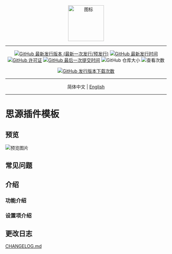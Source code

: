 <div align="center">
<img alt="图标" src="https://cdn.jsdelivr.net/gh/Zuoqiu-Yingyi/siyuan-plugin-typewriter/public/icon.png" style="width: 8em; height: 8em;">

---
[![GitHub 最新发行版本 (最新一次发行/预发行)](https://img.shields.io/github/v/release/Zuoqiu-Yingyi/siyuan-plugin-typewriter?include_prereleases&style=flat-square)](https://github.com/Zuoqiu-Yingyi/siyuan-plugin-typewriter/releases/latest)
[![GitHub 最新发行时间](https://img.shields.io/github/release-date/Zuoqiu-Yingyi/siyuan-plugin-typewriter?style=flat-square)](https://github.com/Zuoqiu-Yingyi/siyuan-plugin-typewriter/releases/latest)
[![GitHub 许可证](https://img.shields.io/github/license/Zuoqiu-Yingyi/siyuan-plugin-typewriter?style=flat-square)](https://github.com/Zuoqiu-Yingyi/siyuan-plugin-typewriter/blob/main/LICENSE)
[![GitHub 最后一次提交时间](https://img.shields.io/github/last-commit/Zuoqiu-Yingyi/siyuan-plugin-typewriter?style=flat-square)](https://github.com/Zuoqiu-Yingyi/siyuan-plugin-typewriter/commits/main)
![GitHub 仓库大小](https://img.shields.io/github/repo-size/Zuoqiu-Yingyi/siyuan-plugin-typewriter?style=flat-square)
![查看次数](https://hits.b3log.org/Zuoqiu-Yingyi/siyuan-plugin-typewriter.svg)
<!-- ![jsDelivr 查看次數 (GitHub)](https://img.shields.io/jsdelivr/gh/hy/Zuoqiu-Yingyi/siyuan-packages-typewriter?style=flat-square) -->
[![GitHub 发行版本下载次数](https://img.shields.io/github/downloads/Zuoqiu-Yingyi/siyuan-plugin-typewriter/total?style=flat-square)](https://github.com/Zuoqiu-Yingyi/siyuan-plugin-typewriter/releases)

---
简体中文 \| [English](./README.md)

---
</div>

# 思源插件模板

## 预览

![预览图片](https://cdn.jsdelivr.net/gh/Zuoqiu-Yingyi/siyuan-plugin-typewriter/public/preview.png)

## 常见问题

## 介绍

### 功能介绍

### 设置项介绍

## 更改日志

[CHANGELOG.md](https://github.com/Zuoqiu-Yingyi/siyuan-plugin-typewriter/blob/main/CHANGELOG.md)
